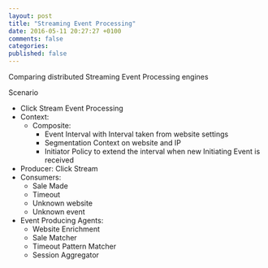 ```yaml
---
layout: post
title: "Streaming Event Processing"
date: 2016-05-11 20:27:27 +0100
comments: false
categories: 
published: false
---
```

Comparing distributed Streaming Event Processing engines

Scenario
- Click Stream Event Processing
- Context: 
    - Composite: 
        - Event Interval with Interval taken from website settings
        - Segmentation Context on website and IP
        - Initiator Policy to extend the interval when new Initiating Event is received
- Producer: Click Stream
- Consumers: 
    - Sale Made
    - Timeout
    - Unknown website
    - Unknown event
- Event Producing Agents:
    - Website Enrichment
    - Sale Matcher
    - Timeout Pattern Matcher
    - Session Aggregator
